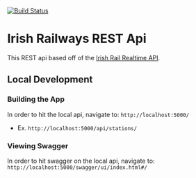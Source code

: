 [![Build Status](https://dev.azure.com/johnshrader/irish-railways-api/_apis/build/status/jpshrader.irish-railways-api?branchName=master)](https://dev.azure.com/johnshrader/irish-railways-api/_build/latest?definitionId=1&branchName=master)

# Irish Railways REST Api
This REST api based off of the [Irish Rail Realtime API](http://api.irishrail.ie/realtime).

## Local Development


### Building the App

In order to hit the local api, navigate to: `http://localhost:5000/`
 * Ex. `http://localhost:5000/api/stations/`


### Viewing Swagger

In order to hit swagger on the local api, navigate to: `http://localhost:5000/swagger/ui/index.html#/`


